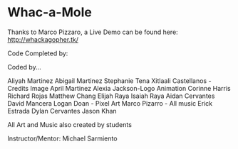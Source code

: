 # Whac-a-Mole

Thanks to Marco Pizzaro, a Live Demo can be found here: http://whackagopher.tk/

Code Completed by:

Coded by...

Aliyah Martinez
Abigail Martinez
Stephanie Tena
Xitlaali Castellanos - Credits Image
April Martinez
Alexia Jackson-Logo Animation
Corinne Harris
Richard Rojas
Matthew Chang
Elijah Raya
Isaiah Raya
Aidan Cervantes
David Mancera
Logan Doan - Pixel Art 
Marco Pizarro - All music 
Erick Estrada
Dylan Cervantes
Jason Khan


All Art and Music also created by students

Instructor/Mentor: Michael Sarmiento
